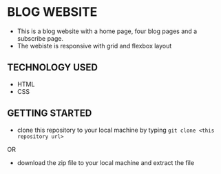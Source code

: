 # BLOG WEBSITE

- This is a blog website with a home page, four blog pages and a subscribe page.
- The webiste is responsive with grid and flexbox layout

## TECHNOLOGY USED

- HTML
- CSS

## GETTING STARTED

- clone this repository to your local machine by typing `git clone <this repository url>`

OR

- download the zip file to your local machine and extract the file
